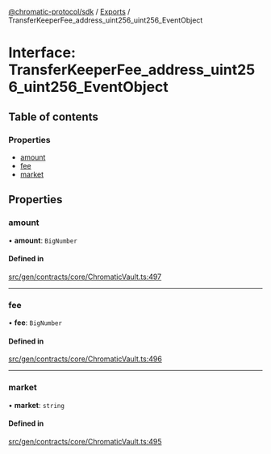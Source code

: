 [@chromatic-protocol/sdk](../README.md) / [Exports](../modules.md) / TransferKeeperFee\_address\_uint256\_uint256\_EventObject

# Interface: TransferKeeperFee\_address\_uint256\_uint256\_EventObject

## Table of contents

### Properties

- [amount](TransferKeeperFee_address_uint256_uint256_EventObject.md#amount)
- [fee](TransferKeeperFee_address_uint256_uint256_EventObject.md#fee)
- [market](TransferKeeperFee_address_uint256_uint256_EventObject.md#market)

## Properties

### amount

• **amount**: `BigNumber`

#### Defined in

[src/gen/contracts/core/ChromaticVault.ts:497](https://github.com/chromatic-protocol/sdk/blob/ff89bc3/src/gen/contracts/core/ChromaticVault.ts#L497)

___

### fee

• **fee**: `BigNumber`

#### Defined in

[src/gen/contracts/core/ChromaticVault.ts:496](https://github.com/chromatic-protocol/sdk/blob/ff89bc3/src/gen/contracts/core/ChromaticVault.ts#L496)

___

### market

• **market**: `string`

#### Defined in

[src/gen/contracts/core/ChromaticVault.ts:495](https://github.com/chromatic-protocol/sdk/blob/ff89bc3/src/gen/contracts/core/ChromaticVault.ts#L495)
